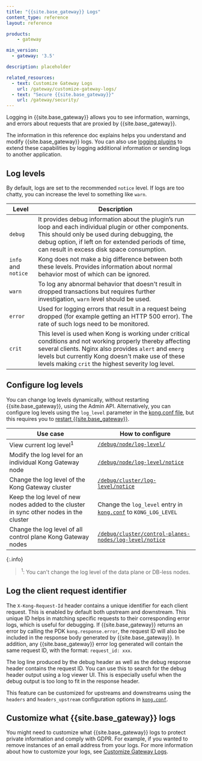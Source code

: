```yaml
---
title: "{{site.base_gateway}} Logs"
content_type: reference
layout: reference

products:
    - gateway

min_version:
  - gateway: '3.5'

description: placeholder

related_resources:
  - text: Customize Gateway Logs
    url: /gateway/customize-gateway-logs/
  - text: "Secure {{site.base_gateway}}"
    url: /gateway/security/
---
```


Logging in {{site.base_gateway}} allows you to see information, warnings, and errors about requests that are proxied by {{site.base_gateway}}.

The information in this reference doc explains helps you understand and modify {{site.base_gateway}} logs. You can also use [logging plugins](/plugins/?category=logging) to extend these capabilities by logging additional information or sending logs to another application.

## Log levels

By default, logs are set to the recommended `notice` level. If logs are too chatty, you can increase the level to something like `warn`. 

| Level | Description |
|-------|-------------|
| `debug` | It provides debug information about the plugin’s run loop and each individual plugin or other components. This should only be used during debugging, the debug option, if left on for extended periods of time, can result in excess disk space consumption. |
| `info` and `notice` | Kong does not make a big difference between both these levels. Provides information about normal behavior most of which can be ignored. |
| `warn` | To log any abnormal behavior that doesn't result in dropped transactions but requires further investigation, `warn` level should be used. |
| `error` | Used for logging errors that result in a request being dropped (for example getting  an HTTP 500 error). The rate of such logs need to be monitored. |
| `crit` | This level is used when Kong is working under critical conditions and not working properly thereby affecting several clients. Nginx also provides `alert` and `emerg` levels but currently Kong doesn't make use of these levels making `crit` the highest severity log level. |

## Configure log levels

You can change log levels dynamically, without restarting {{site.base_gateway}}, using the Admin API. Alternatively, you can configure log levels using the `log_level` parameter in the [kong.conf file](), but this requires you to [restart {{site.base_gateway}}]().

| Use case | How to configure |
|----------|--------------|
| View current log level<sup>1</sup> | [`/debug/node/log-level/`](/api/gateway/admin-ee/3.9/#/get-debug-node-log-level) |
| Modify the log level for an individual Kong Gateway node | [`/debug/node/log-level/notice`](/api/gateway/admin-ee/3.9/#/get-debug-node-log-level-log_level/) |
| Change the log level of the Kong Gateway cluster | [`/debug/cluster/log-level/notice`](/api/gateway/admin-ee/3.9/#/put-debug-cluster-log-level-log_level/) |
| Keep the log level of new nodes added to the cluster in sync other nodes in the cluster | Change the `log_level` entry in [`kong.conf`](/gateway/configuration/) to `KONG_LOG_LEVEL` |
| Change the log level of all control plane Kong Gateway nodes | [`/debug/cluster/control-planes-nodes/log-level/notice`](/api/gateway/admin-ee/3.9/#/put-debug-cluster-control-planes-nodes-log-level-log_level/) |

{:.info}
> <sup>1</sup>: You can't change the log level of the data plane or DB-less nodes.


## Log the client request identifier

The `X-Kong-Request-Id` header contains a unique identifier for each client request. This is enabled by default both upstream and downstream. This unique ID helps in matching specific requests to their corresponding error logs, which is useful for debugging. If {{site.base_gateway}} returns an error by calling the PDK `kong.response.error`, the request ID will also be included in the response body generated by {{site.base_gateway}}. In addition, any {{site.base_gateway}} error log generated will contain the same request ID, with the format: `request_id: xxx`.

The log line produced by the debug header as well as the debug response header contains the request ID. You can use this to search for the debug header output using a log viewer UI. This is especially useful when the debug output is too long to fit in the response header.

This feature can be customized for upstreams and downstreams using the `headers` and `headers_upstream` configuration options in [`kong.conf`](/gateway/configuration/).

## Customize what {{site.base_gateway}} logs

You might need to customize what {{site.base_gateway}} logs to protect private information and comply with GDPR. For example, if you wanted to remove instances of an email address from your logs. For more information about how to customize your logs, see [Customize Gateway Logs](/gateway/customize-gateway-logs/).